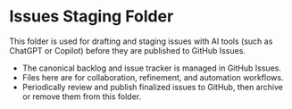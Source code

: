 # Issues Staging Folder

This folder is used for drafting and staging issues with AI tools (such as ChatGPT or Copilot) before they are published to GitHub Issues.

- The canonical backlog and issue tracker is managed in GitHub Issues.
- Files here are for collaboration, refinement, and automation workflows.
- Periodically review and publish finalized issues to GitHub, then archive or remove them from this folder.
